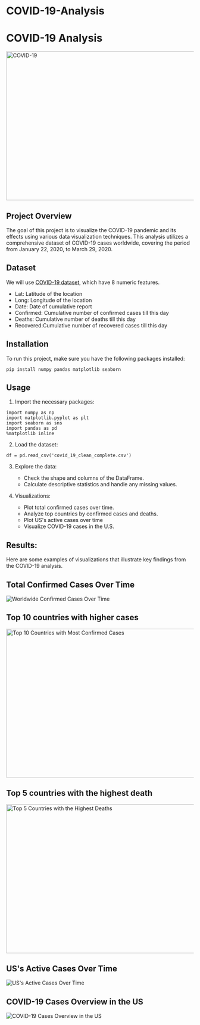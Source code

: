 # COVID-19-Analysis

# COVID-19 Analysis

<img src="img/covid.jpg" alt="COVID-19" width="800" height="400"/>



## Project Overview

The goal of this project is to visualize the COVID-19 pandemic and its effects using various data visualization techniques. This analysis utilizes a comprehensive dataset of COVID-19 cases worldwide, covering the period from January 22, 2020, to March 29, 2020.


## Dataset

We will use [COVID-19 dataset](https://www.kaggle.com/imdevskp/corona-virus-report#covid_19_clean_complete.csv), which have 8 numeric features.

* Lat: Latitude of the location
* Long: Longitude of the location
* Date: Date of cumulative report
* Confirmed: Cumulative number of confirmed cases till this day
* Deaths: Cumulative number of deaths till this day
* Recovered:Cumulative number of recovered cases till this day


## Installation

To run this project, make sure you have the following packages installed:

```
pip install numpy pandas matplotlib seaborn
```

## Usage
1. Import the necessary packages:

```
import numpy as np
import matplotlib.pyplot as plt
import seaborn as sns
import pandas as pd
%matplotlib inline
```
2. Load the dataset:

```
df = pd.read_csv('covid_19_clean_complete.csv')
```

3. Explore the data:
 
   - Check the shape and columns of the DataFrame.
   - Calculate descriptive statistics and handle any missing values.



4. Visualizations:

   - Plot total confirmed cases over time.
   - Analyze top countries by confirmed cases and deaths.
   - Plot US's active cases over time
   - Visualize COVID-19 cases in the U.S.
 
## Results:

Here are some examples of visualizations that illustrate key findings from the COVID-19 analysis.


## Total Confirmed Cases Over Time

![Worldwide Confirmed Cases Over Time](https://github.com/RawanAlsaedi/INE-Data-Science-Bootcamp/blob/main/COVID-19%20Analysis/img/Worldwide%20Confirmed%20Cases%20Over%20Time.png)





## Top 10 countries with higher cases

<img src="https://github.com/RawanAlsaedi/INE-Data-Science-Bootcamp/blob/main/COVID-19%20Analysis/img/Top%2010%20countries%20having%20most%20confirmed%20cases.png" alt="Top 10 Countries with Most Confirmed Cases" width="900" height="400">

##  Top 5 countries with the highest death



<img src="https://github.com/RawanAlsaedi/INE-Data-Science-Bootcamp/blob/main/COVID-19%20Analysis/img/Top%205%20countries%20with%20the%20highest%20death.png" alt="Top 5 Countries with the Highest Deaths" width="900" height="400">


## US's Active Cases Over Time

![US's Active Cases Over Time](https://github.com/RawanAlsaedi/INE-Data-Science-Bootcamp/blob/main/COVID-19%20Analysis/img/US's%20Active%20Cases%20Over%20Time.png)

## COVID-19 Cases Overview in the US

![COVID-19 Cases Overview in the US](https://github.com/RawanAlsaedi/INE-Data-Science-Bootcamp/blob/main/COVID-19%20Analysis/img/COVID-19%20Cases%20Overview%20in%20the%20US.png)

